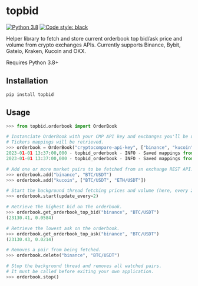 # topbid

[![Python 3.8](https://img.shields.io/badge/python-3.8-blue.svg)](https://www.python.org/downloads/release/python-380/)
[![Code style: black](https://img.shields.io/badge/code%20style-black-000000.svg)](https://github.com/psf/black)

Helper library to fetch and store current orderbook top bid/ask price and volume from crypto exchanges APIs.
Currently supports Binance, Bybit, Gateio, Kraken, Kucoin and OKX.

Requires Python 3.8+

## Installation

```
pip install topbid
```

## Usage

```python
>>> from topbid.orderbook import OrderBook

# Instanciate OrderBook with your CMP API key and exchanges you'll be using.
# Tickers mappings will be retrieved.
>>> orderbook = OrderBook("cryptocompare-api-key", ["binance", "kucoin"])
2023-01-01 13:37:00,000 - topbid_orderbook - INFO - Saved mappings from CryptoCompare API for exchange binance
2023-01-01 13:37:00,000 - topbid_orderbook - INFO - Saved mappings from CryptoCompare API for exchange kucoin

# Add one or more market pairs to be fetched from an exchange REST API.
>>> orderbook.add("binance", "BTC/USDT")
>>> orderbook.add("kucoin", ["BTC/USDT", "ETH/USDT"])

# Start the background thread fetching prices and volume (here, every 2 seconds).
>>> orderbook.start(update_every=2)

# Retrieve the highest bid on the orderbook.
>>> orderbook.get_orderbook_top_bid("binance", "BTC/USDT")
(23130.41, 0.0584)

# Retrieve the lowest ask on the orderbook.
>>> orderbook.get_orderbook_top_ask("binance", "BTC/USDT")
(23130.43, 0.0214)

# Removes a pair from being fetched.
>>> orderbook.delete("binance", "BTC/USDT")

# Stop the background thread and removes all watched pairs.
# It must be called before exiting your own application.
>>> orderbook.stop()
```
